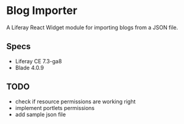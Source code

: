 # Blog Importer
A Liferay React Widget module for importing blogs from a JSON file.

## Specs
- Liferay CE 7.3-ga8
- Blade 4.0.9

## TODO
- check if resource permissions are working right
- implement portlets permissions
- add sample json file
